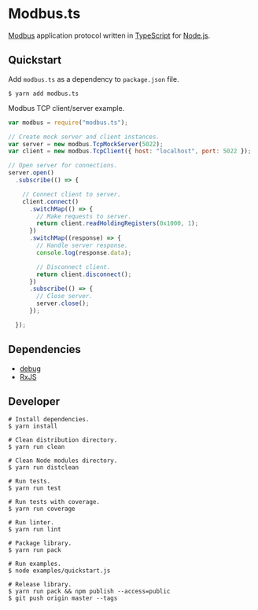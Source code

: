 # Modbus.ts

[Modbus](http://www.modbus.org/) application protocol written in [TypeScript](https://www.typescriptlang.org/) for [Node.js](https://nodejs.org/en/).

## Quickstart

Add `modbus.ts` as a dependency to `package.json` file.

```Shell
$ yarn add modbus.ts
```

Modbus TCP client/server example.

```JavaScript
var modbus = require("modbus.ts");

// Create mock server and client instances.
var server = new modbus.TcpMockServer(5022);
var client = new modbus.TcpClient({ host: "localhost", port: 5022 });

// Open server for connections.
server.open()
  .subscribe(() => {

    // Connect client to server.
    client.connect()
      .switchMap(() => {
        // Make requests to server.
        return client.readHoldingRegisters(0x1000, 1);
      })
      .switchMap((response) => {
        // Handle server response.
        console.log(response.data);

        // Disconnect client.
        return client.disconnect();
      })
      .subscribe(() => {
        // Close server.
        server.close();
      });

  });
```

## Dependencies

-  [debug](https://www.npmjs.com/package/debug)
-  [RxJS](http://reactivex.io/rxjs/)

## Developer

```Shell
# Install dependencies.
$ yarn install

# Clean distribution directory.
$ yarn run clean

# Clean Node modules directory.
$ yarn run distclean

# Run tests.
$ yarn run test

# Run tests with coverage.
$ yarn run coverage

# Run linter.
$ yarn run lint

# Package library.
$ yarn run pack

# Run examples.
$ node examples/quickstart.js

# Release library.
$ yarn run pack && npm publish --access=public
$ git push origin master --tags
```
